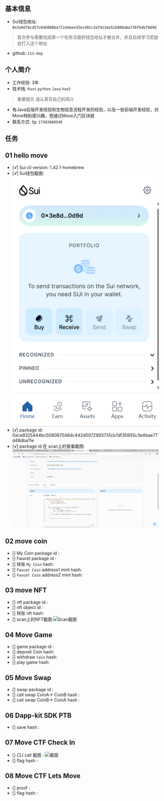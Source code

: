 ## 基本信息
- Sui钱包地址: `0x3e8d76cd57c64b000ba7114deee35ecd91c3a7413ae51b880aba73bfb4bf0d9d`
> 首次参与需要完成第一个任务注册好钱包地址才被合并，并且后续学习奖励会打入这个地址
- github: `111-dep`

## 个人简介
- 工作经验: 3年
- 技术栈: `Rust` `python` `Java`  `Vue3`
> 重要提示 请认真写自己的简介
- 有Java后端开发经验和生物信息流程开发的经验，以及一些前端开发经验，对Move特别感兴趣，想通过Move入门区块链
- 联系方式: tg: `17382860549` 

## 任务

##   01 hello move  
- [√] Sui cli version: 1.42.1-homebrew
- [√] Sui钱包截图: ![Sui钱包截图](./coLearn2411/images/wallet.png)
- [√] package id: 0xce9325444bc508087048dc442d0072993731cb7df35935c3e4bae77d48dba11e
- [√] package id 在 scan上的查看截图:![Scan截图](./coLearn2411/images/scan.png)

##   02 move coin
- [] My Coin package id : 
- [] Faucet package id : 
- [] 转账 `My Coin` hash:
- [] `Faucet Coin` address1 mint hash:
- [] `Faucet Coin` address2 mint hash:

##   03 move NFT
- [] nft package id :
- [] nft object id : 
- [] 转账 nft  hash:
- [] scan上的NFT截图:![Scan截图](./images/你的图片地址)

##   04 Move Game
- [] game package id :
- [] deposit Coin hash:
- [] withdraw `Coin` hash:
- [] play game hash:

##   05 Move Swap
- [] swap package id :
- [] call swap CoinA-> CoinB  hash :
- [] call swap CoinB-> CoinA  hash :

##   06 Dapp-kit SDK PTB
- [] save hash :

##   07 Move CTF Check In
- [] CLI call 截图 : ![截图](./images/你的图片地址)
- [] flag hash :

##   08 Move CTF Lets Move
- [] proof : 
- [] flag hash :

